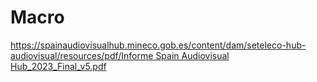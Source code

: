 # Macro





[https://spainaudiovisualhub.mineco.gob.es/content/dam/seteleco-hub-audiovisual/resources/pdf/Informe Spain Audiovisual Hub_2023_Final_v5.pdf](https://spainaudiovisualhub.mineco.gob.es/content/dam/seteleco-hub-audiovisual/resources/pdf/Informe%20Spain%20Audiovisual%20Hub_2023_Final_v5.pdf)




